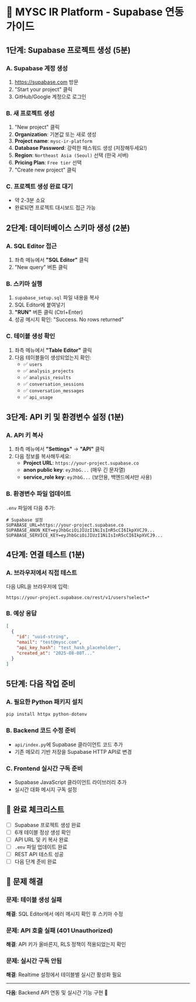 # 🚀 MYSC IR Platform - Supabase 연동 가이드

## 1단계: Supabase 프로젝트 생성 (5분)

### A. Supabase 계정 생성
1. https://supabase.com 방문
2. "Start your project" 클릭
3. GitHub/Google 계정으로 로그인

### B. 새 프로젝트 생성
1. "New project" 클릭
2. **Organization**: 기본값 또는 새로 생성
3. **Project name**: `mysc-ir-platform`
4. **Database Password**: 강력한 패스워드 생성 (저장해두세요!)
5. **Region**: `Northeast Asia (Seoul)` 선택 (한국 서버)
6. **Pricing Plan**: `Free tier` 선택
7. "Create new project" 클릭

### C. 프로젝트 생성 완료 대기
- 약 2-3분 소요
- 완료되면 프로젝트 대시보드 접근 가능

## 2단계: 데이터베이스 스키마 생성 (2분)

### A. SQL Editor 접근
1. 좌측 메뉴에서 **"SQL Editor"** 클릭
2. "New query" 버튼 클릭

### B. 스키마 실행
1. `supabase_setup.sql` 파일 내용을 복사
2. SQL Editor에 붙여넣기
3. **"RUN"** 버튼 클릭 (Ctrl+Enter)
4. 성공 메시지 확인: "Success. No rows returned"

### C. 테이블 생성 확인
1. 좌측 메뉴에서 **"Table Editor"** 클릭
2. 다음 테이블들이 생성되었는지 확인:
   - ✅ `users`
   - ✅ `analysis_projects` 
   - ✅ `analysis_results`
   - ✅ `conversation_sessions`
   - ✅ `conversation_messages`
   - ✅ `api_usage`

## 3단계: API 키 및 환경변수 설정 (1분)

### A. API 키 복사
1. 좌측 메뉴에서 **"Settings"** → **"API"** 클릭
2. 다음 정보를 복사해두세요:
   - **Project URL**: `https://your-project.supabase.co`
   - **anon public key**: `eyJhbG...` (매우 긴 문자열)
   - **service_role key**: `eyJhbG...` (보안용, 백엔드에서만 사용)

### B. 환경변수 파일 업데이트
`.env` 파일에 다음 추가:
```env
# Supabase 설정
SUPABASE_URL=https://your-project.supabase.co
SUPABASE_ANON_KEY=eyJhbGciOiJIUzI1NiIsInR5cCI6IkpXVCJ9...
SUPABASE_SERVICE_KEY=eyJhbGciOiJIUzI1NiIsInR5cCI6IkpXVCJ9...
```

## 4단계: 연결 테스트 (1분)

### A. 브라우저에서 직접 테스트
다음 URL을 브라우저에 입력:
```
https://your-project.supabase.co/rest/v1/users?select=*
```

### B. 예상 응답
```json
[
  {
    "id": "uuid-string",
    "email": "test@mysc.com", 
    "api_key_hash": "test_hash_placeholder",
    "created_at": "2025-08-08T..."
  }
]
```

## 5단계: 다음 작업 준비

### A. 필요한 Python 패키지 설치
```bash
pip install httpx python-dotenv
```

### B. Backend 코드 수정 준비
- `api/index.py`에 Supabase 클라이언트 코드 추가
- 기존 메모리 기반 저장을 Supabase HTTP API로 변경

### C. Frontend 실시간 구독 준비  
- Supabase JavaScript 클라이언트 라이브러리 추가
- 실시간 대화 메시지 구독 설정

## 🎯 완료 체크리스트

- [ ] Supabase 프로젝트 생성 완료
- [ ] 6개 테이블 정상 생성 확인
- [ ] API URL 및 키 복사 완료
- [ ] `.env` 파일 업데이트 완료
- [ ] REST API 테스트 성공
- [ ] 다음 단계 준비 완료

## 🔧 문제 해결

### 문제: 테이블 생성 실패
**해결**: SQL Editor에서 에러 메시지 확인 후 스키마 수정

### 문제: API 호출 실패 (401 Unauthorized)
**해결**: API 키가 올바른지, RLS 정책이 적용되었는지 확인

### 문제: 실시간 구독 안됨  
**해결**: Realtime 설정에서 테이블별 실시간 활성화 필요

---
**다음**: Backend API 연동 및 실시간 기능 구현 🚀